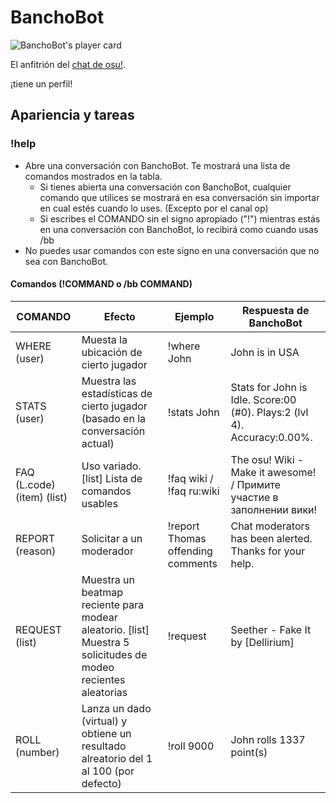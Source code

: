 # BanchoBot

![BanchoBot's player card](BanchoBot.jpg "BanchoBot's player card")

El anfitrión del [chat de osu!](/wiki/Internet_Relay_Chat).

¡tiene un perfil!

Apariencia y tareas
-------------------

### !help

-   Abre una conversación con BanchoBot. Te mostrará una lista de comandos mostrados en la tabla.
    -   Si tienes abierta una conversación con BanchoBot, cualquier comando que utilices se mostrará en esa conversación sin importar en cual estés cuando lo uses. (Excepto por el canal op)
    -   Si escribes el COMANDO sin el signo apropiado ("!") mientras estás en una conversación con BanchoBot, lo recibirá como cuando usas /bb
-   No puedes usar comandos con este signo en una conversación que no sea con BanchoBot.

#### Comandos (!COMMAND o /bb COMMAND)

| COMANDO | Efecto | Ejemplo | Respuesta de BanchoBot |
| ------- | ------ | ------- | ---------------------- |
| WHERE (user) | Muesta la ubicación de cierto jugador | !where John | John is in USA |
| STATS (user) | Muestra las estadísticas de cierto jugador (basado en la conversación actual) | !stats John | Stats for John is Idle. Score:00 (#0). Plays:2 (lvl 4). Accuracy:0.00%. |
| FAQ (L.code)(item) (list) | Uso variado. [list] Lista de comandos usables | !faq wiki / !faq ru:wiki | The osu! Wiki - Make it awesome! / Примите участие в заполнении вики! |
| REPORT (reason) | Solicitar a un moderador | !report Thomas offending comments | Chat moderators has been alerted. Thanks for your help. |
| REQUEST (list) | Muestra un beatmap reciente para modear aleatorio. [list] Muestra 5 solicitudes de modeo recientes aleatorias | !request | Seether - Fake It by [Dellirium] |
| ROLL (number) | Lanza un dado (virtual) y obtiene un resultado alreatorio del 1 al 100 (por defecto) | !roll 9000 | John rolls 1337 point(s) |
